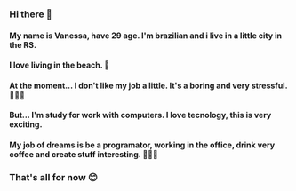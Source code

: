 ### Hi there 👋

#### My name is Vanessa, have 29 age. I'm brazilian and i live in a little city in the RS. 
#### I love living in the beach. 💙

#### At the moment... I don't like my job a little. It's a boring and very stressful. 🙈🙉🙊 
#### But... I'm study for work with computers. I love tecnology, this is very exciting. 
#### My job of dreams is be a programator, working in the office, drink very coffee and create stuff interesting. 🧑‍🎨🎨

### That's all for now 😊
